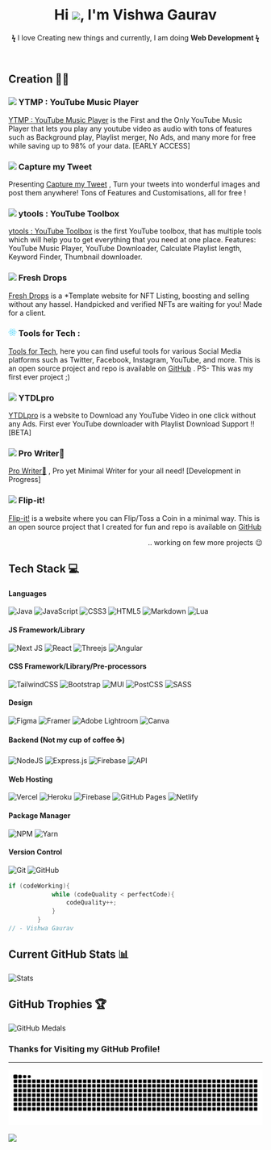 <h1 align="center"> Hi <img src="https://github.com/TheDudeThatCode/TheDudeThatCode/blob/master/Assets/Hi.gif" width="29px">, I'm Vishwa Gaurav </br> 
</h1>
<p align="center">  <b>ϟ</b> I love Creating new things and currently, I am doing <b>Web Development ϟ </b></p>
<p align="center">
<a href="https://twitter.com/VishwaGauravIn" target="_blank"><img alt="" src="https://img.shields.io/badge/@VishwaGauravIn-%231DA1F2.svg?logo=Twitter&logoColor=wheat" style="vertical-align:center" /></a>
 <a href="https://paypal.me/VishwaGauravIn" target="_blank"><img alt="" src="https://img.shields.io/badge/Donate-00457C?logo=paypal&logoColor=wheat" style="vertical-align:center" /></a>
<a href="https://linkedin.com/in/VishwaGauravIn" target="_blank"><img alt="" src="https://img.shields.io/badge/LinkedIn-00457C?logo=linkedin&logoColor=wheat" style="vertical-align:center" /></a></p>

## Creation 👨‍💻

### <img src="https://ytmp.vercel.app/PicsArt_11-13-11.55.52.png" width="16px" />  YTMP : YouTube Music Player 
[YTMP : YouTube Music Player](https://ytmp.vercel.app) is the First and the Only YouTube Music Player that lets you play any youtube video as audio with tons of features such as Background play, Playlist merger, No Ads, and many more for free while saving up to 98% of your data. [EARLY ACCESS]

### <img src="https://capturemytweet.in/logo.png" width="16px" />  Capture my Tweet
Presenting [Capture my Tweet](https://capturemytweet.in) , Turn your tweets into wonderful images and post them anywhere! Tons of Features and Customisations, all for free ! 

### <img src="https://ytools.vercel.app/logo.png" width="16px" />  ytools : YouTube Toolbox
[ytools : YouTube Toolbox](https://ytools.vercel.app) is the first YouTube toolbox, that has multiple tools which will help you to get everything that you need at one place. Features: YouTube Music Player, YouTube Downloader, Calculate Playlist length, Keyword Finder, Thumbnail downloader.

### <img src="https://cdn-icons.flaticon.com/png/128/471/premium/471568.png?token=exp=1639654209~hmac=d7a9a6d7bf1a55ba6e6d4f3329522cc6" width="16px" />  Fresh Drops
[Fresh Drops](https://freshdrops.vercel.app) is a *Template website for NFT Listing, boosting and selling without any hassel. Handpicked and verified NFTs are waiting for you! Made for a client.

### <img src="https://raw.githubusercontent.com/VishwaGauravIn/Images/35e263da9e2e2a9a3d9312931ed555630f475341/react.svg" width="16px" /> Tools for Tech : 
[Tools for Tech](https://tft.vercel.app), here you can find useful tools for various Social Media platforms such as Twitter, Facebook, Instagram, YouTube, and more. This is an open source project and repo is available on [GitHub](https://github.com/VishwaGauravIn/tools-for-tech) . PS- This was my first ever project ;) 

### <img src="https://ytdlpro.vercel.app/logo.png" width="16px" />  YTDLpro
[YTDLpro](https://ytdlpro.herokuapp.com/) is a website to Download any YouTube Video in one click without any Ads. First ever YouTube downloader with Playlist Download Support !! [BETA]

### <img src="https://prowriter.vercel.app/logo.png" width="16px" />  Pro Writer🚀
[Pro Writer🚀](https://prowriter.vercel.app/) , Pro yet Minimal Writer for your all need! [Development in Progress]

### <img src="https://flip-it.vercel.app/logo.png" width="16px" />  Flip-it!
[Flip-it!](https://flip-it.vercel.app) is a website where you can Flip/Toss a Coin in a minimal way. This is an open source project that I created for fun and repo is available on [GitHub](https://github.com/VishwaGauravIn/flip-it)

<p align="right">
.. working on few more projects 😉 </p>


## Tech Stack 💻
#### Languages
![Java](https://img.shields.io/badge/-Java-000?&logo=java)
![JavaScript](https://img.shields.io/badge/-JavaScript-000?&logo=javascript)
![CSS3](https://img.shields.io/badge/-CSS3-000?&logo=css3)
![HTML5](https://img.shields.io/badge/-HTML5-000?&logo=html5)
![Markdown](https://img.shields.io/badge/-Markdown-000?&logo=markdown)
![Lua](https://img.shields.io/badge/-Lua-000?&logo=lua)

#### JS Framework/Library
![Next JS](https://img.shields.io/badge/-NextJS-000?&logo=next.js)
![React](https://img.shields.io/badge/-ReactJS-000?&logo=react)
![Threejs](https://img.shields.io/badge/-ThreeJS-000?&logo=three.js)
![Angular](https://img.shields.io/badge/-AngularJS-000?&logo=angular)

#### CSS Framework/Library/Pre-processors
![TailwindCSS](https://img.shields.io/badge/-TailwindCSS-000?&logo=tailwind-css)
![Bootstrap](https://img.shields.io/badge/-Bootstrap-000?&logo=bootstrap)
![MUI](https://img.shields.io/badge/-MUI-000?&logo=material-ui)
![PostCSS](https://img.shields.io/badge/-PostCSS-000?&logo=postcss)
![SASS](https://img.shields.io/badge/-SASS-000?&logo=sass)

#### Design
![Figma](https://img.shields.io/badge/-Figma-000?&logo=figma)
![Framer](https://img.shields.io/badge/-Framer-000?&logo=framer)
![Adobe Lightroom](https://img.shields.io/badge/-Adobe%20Lightroom-000?&logo=adobe%20lightroom)
![Canva](https://img.shields.io/badge/-Canva-000?&logo=canva)


#### Backend (Not my cup of coffee ☕)
![NodeJS](https://img.shields.io/badge/-NodeJS-000?&logo=node.js&logoColor=pink)
![Express.js](https://img.shields.io/badge/-ExpressJS-000?&logo=express)
![Firebase](https://img.shields.io/badge/-Firebase-000?&logo=firebase)
![API](https://img.shields.io/badge/-API-000?&logo=fastapi)

#### Web Hosting
![Vercel](https://img.shields.io/badge/-Vercel-000?&logo=vercel)
![Heroku](https://img.shields.io/badge/-Heroku-000?&logo=heroku)
![Firebase](https://img.shields.io/badge/-Firebase-000?&logo=firebase)
![GitHub Pages](https://img.shields.io/badge/-GitHub%20Pages-000?&logo=github)
![Netlify](https://img.shields.io/badge/-Netlify-000?&logo=netlify)

#### Package Manager
![NPM](https://img.shields.io/badge/-NPM-000?&logo=npm)
![Yarn](https://img.shields.io/badge/-yarn-000?&logo=yarn)

#### Version Control
![Git](https://img.shields.io/badge/-Git-000?&logo=git)
![GitHub](https://img.shields.io/badge/-GitHub-000?&logo=github)

``` java
if (codeWorking){
            while (codeQuality < perfectCode){
                codeQuality++;
            }
        }
// - Vishwa Gaurav
```

<!--
![Python](https://img.shields.io/badge/python-3670A0?style=for-the-badge&logo=python&logoColor=ffdd54)
![Adobe Lightroom](https://img.shields.io/badge/Adobe%20Lightroom-31A8FF.svg?style=for-the-badge&logo=Adobe%20Lightroom&logoColor=white)
![Adobe Premiere Pro](https://img.shields.io/badge/Adobe%20Premiere%20Pro-9999FF.svg?style=for-the-badge&logo=Adobe%20Premiere%20Pro&logoColor=white)
![Android Studio](https://img.shields.io/badge/Android%20Studio-3DDC84.svg?style=for-the-badge&logo=android-studio&logoColor=white)
![IntelliJ IDEA](https://img.shields.io/badge/IntelliJIDEA-000000.svg?style=for-the-badge&logo=intellij-idea&logoColor=white)
![Visual Studio Code](https://img.shields.io/badge/Visual%20Studio%20Code-0078d7.svg?style=for-the-badge&logo=visual-studio-code&logoColor=white) -->

## Current GitHub Stats 📊
![Stats](https://github-readme-stats.vercel.app/api?username=vishwagauravin&show_icons=true&hide_border=true&theme=gruvbox&count_private=true&include_all_commits=true)
## GitHub Trophies 🏆
![GitHub Medals](https://github-profile-trophy.vercel.app/?username=ryo-ma&theme=gruvbox&no-bg=true&no-frame=true)

### Thanks for Visiting my GitHub Profile!

---
<p align="center">
<img src="https://github.com/VishwaGauravIn/VishwaGauravIn/blob/output/github-contribution-grid-snake.svg">
</p>

![](https://komarev.com/ghpvc/?username=VishwaGauravIn&label=Profile+Views&color=yellow)

